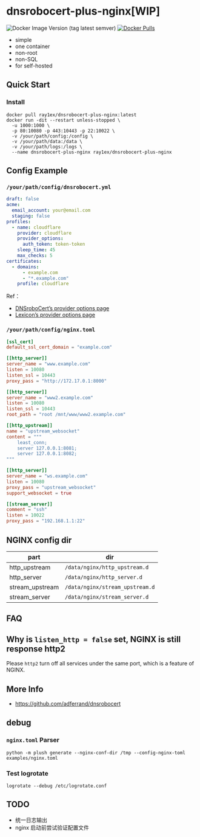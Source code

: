 # dnsrobocert-plus-nginx[WIP]

![Docker Image Version (tag latest semver)](https://img.shields.io/docker/v/ray1ex/dnsrobocert-plus-nginx/latest)
[![Docker Pulls](https://img.shields.io/docker/pulls/ray1ex/dnsrobocert-plus-nginx)](https://hub.docker.com/r/ray1ex/dnsrobocert-plus-nginx/tags)

- simple
- one container
- non-root
- non-SQL
- for self-hosted

## Quick Start

### Install

```shell
docker pull ray1ex/dnsrobocert-plus-nginx:latest
docker run -dit --restart unless-stopped \
  -u 1000:1000 \
  -p 80:10080 -p 443:10443 -p 22:10022 \
  -v /your/path/config:/config \
  -v /your/path/data:/data \
  -v /your/path/logs:/logs \
  --name dnsrobocert-plus-nginx ray1ex/dnsrobocert-plus-nginx
```

## Config Example

### `/your/path/config/dnsrobocert.yml`

```yaml
draft: false
acme:
  email_account: your@email.com
  staging: false
profiles:
  - name: cloudflare
    provider: cloudflare
    provider_options:
      auth_token: token-token
    sleep_time: 45
    max_checks: 5
certificates:
  - domains:
      - example.com
      - "*.example.com"
    profile: cloudflare
```

Ref：

- [DNSroboCert’s provider options page](https://dnsrobocert.readthedocs.io/en/latest/configuration_reference.html)
- [Lexicon’s provider options page](https://dns-lexicon.readthedocs.io/en/latest/providers_options.html)

### `/your/path/config/nginx.toml`

```toml
[ssl_cert]
default_ssl_cert_domain = "example.com"

[[http_server]]
server_name = "www.example.com"
listen = 10080
listen_ssl = 10443
proxy_pass = "http://172.17.0.1:8000"

[[http_server]]
server_name = "www2.example.com"
listen = 10080
listen_ssl = 10443
root_path = "root /mnt/www/www2.example.com"

[[http_upstream]]
name = "upstream_websocket"
content = """
    least_conn;
    server 127.0.0.1:8081;
    server 127.0.0.1:8082;
"""

[[http_server]]
server_name = "ws.example.com"
listen = 10080
proxy_pass = "upstream_websocket"
support_websocket = true

[[stream_server]]
comment = "ssh"
listen = 10022
proxy_pass = "192.168.1.1:22"
```

## NGINX config dir

| part            | dir                             |
| --------------- | ------------------------------- |
| http_upstream   | `/data/nginx/http_upstream.d`   |
| http_server     | `/data/nginx/http_server.d`     |
| stream_upstream | `/data/nginx/stream_upstream.d` |
| stream_server   | `/data/nginx/stream_server.d`   |

## FAQ

## Why is `listen_http = false` set, NGINX is still response http2

Please `http2` turn off all services under the same port, which is a feature of NGINX.

## More Info

- <https://github.com/adferrand/dnsrobocert>

## debug

### `nginx.toml` Parser

```shell
python -m plush generate --nginx-conf-dir /tmp --config-nginx-toml examples/nginx.toml
```

### Test logrotate

```shell
logrotate --debug /etc/logrotate.conf
```

## TODO

- 统一日志输出
- nginx 启动前尝试验证配置文件
